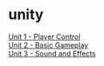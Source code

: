 # unity
[Unit 1 - Player Control](https://w2tong.github.io/unity-webgl-builds/builds/unit1/index.html)\
[Unit 2 - Basic Gameplay](https://w2tong.github.io/unity-webgl-builds/builds/unit2/index.html)\
[Unit 3 - Sound and Effects](https://w2tong.github.io/unity-webgl-builds/builds/unit3/index.html)
